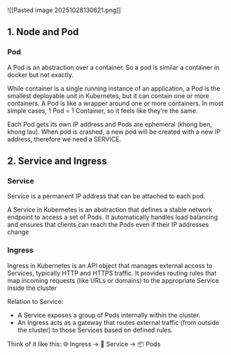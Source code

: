 ![[Pasted image 20251028130621.png]]
## 1. Node and Pod

### Pod

A Pod is an abstraction over a container. So a pod is similar a container in docker but not exactly.

While container is a single running instance of an application, a Pod is the smallest deployable unit in Kubernetes, but it can contain one or more containers.
A Pod is like a wrapper around one or more containers.
In most simple cases, 1 Pod = 1 Container, so it feels like they’re the same.

Each Pod gets its own IP address and Pods are ephemeral (khong ben, khong lau).
When pod is crashed, a new pod will be created with a new IP address, therefore we need a SERVICE.
## 2. Service and Ingress

### Service

Service is a permanent IP address that can be attached to each pod.

A Service in Kubernetes is an abstraction that defines a stable network endpoint to access a set of Pods. It automatically handles load balancing and ensures that clients can reach the Pods even if their IP addresses change

### Ingress

Ingress in Kubernetes is an API object that manages external access to Services, typically HTTP and HTTPS traffic. It provides routing rules that map incoming requests (like URLs or domains) to the appropriate Service inside the cluster

Relation to Service:
- A Service exposes a group of Pods internally within the cluster.
- An Ingress acts as a gateway that routes external traffic (from outside the cluster) to those Services based on defined rules.

Think of it like this:
🌐 Ingress → 🚪 Service → 📦 Pods